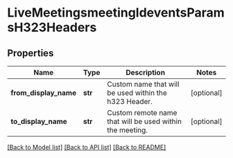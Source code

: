 # LiveMeetingsmeetingIdeventsParamsH323Headers

## Properties
Name | Type | Description | Notes
------------ | ------------- | ------------- | -------------
**from_display_name** | **str** | Custom name that will be used within the h323 Header. | [optional] 
**to_display_name** | **str** | Custom remote name that will be used within the meeting. | [optional] 

[[Back to Model list]](../README.md#documentation-for-models) [[Back to API list]](../README.md#documentation-for-api-endpoints) [[Back to README]](../README.md)

